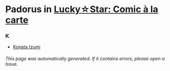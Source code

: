 # Padorus in [Lucky☆Star: Comic à la carte](https://myanimelist.net/manga/19017/Lucky☆Star__Comic_à_la_carte)

### K
* [Konata Izumi](https://github.com/shadow578/Project-Padoru/blob/master/table-of-contents/characters/KonataIzumi.md)

###### This page was automatically generated. If it contains errors, please open a Issue.
